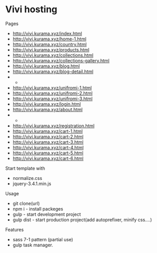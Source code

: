 # Vivi hosting

Pages
- http://vivi.kurama.xyz/index.html
- http://vivi.kurama.xyz/home-1.html
- http://vivi.kurama.xyz/country.html
- http://vivi.kurama.xyz/products.html
- http://vivi.kurama.xyz/collections.html
- http://vivi.kurama.xyz/collections-gallery.html
- http://vivi.kurama.xyz/blog.html
- http://vivi.kurama.xyz/blog-detail.html
- -
- http://vivi.kurama.xyz/unifromi-1.html
- http://vivi.kurama.xyz/unifromi-2.html
- http://vivi.kurama.xyz/unifromi-3.html
- http://vivi.kurama.xyz/login.html
- http://vivi.kurama.xyz/about.html
- -
- http://vivi.kurama.xyz/registration.html
- http://vivi.kurama.xyz/cart-1.html
- http://vivi.kurama.xyz/cart-2.html
- http://vivi.kurama.xyz/cart-3.html
- http://vivi.kurama.xyz/cart-4.html
- http://vivi.kurama.xyz/cart-5.html
- http://vivi.kurama.xyz/cart-6.html

Start template with 
- normalize.css
- jquery-3.4.1.min.js

Usage 
- git clone(url)
- npm i      - install packeges
- gulp       - start development project
- gulp dist  - start production project(add autoprefixer, minify css....)

Features 
- sass 7-1 pattern (partial use)
- gulp task manager.
